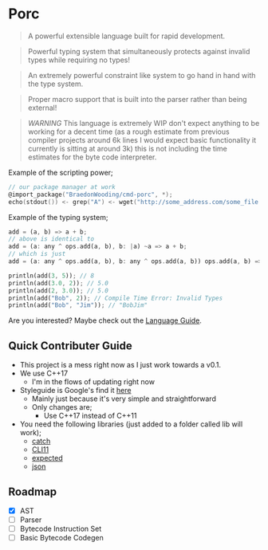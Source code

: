 # Porc

> A powerful extensible language built for rapid development.

> Powerful typing system that simultaneously protects against invalid types while requiring no types!

> An extremely powerful constraint like system to go hand in hand with the type system.

> Proper macro support that is built into the parser rather than being external!

> *WARNING* This language is extremely WIP don't expect anything to be working for a decent time (as a rough estimate from previous compiler projects around 6k lines I would expect basic functionality it currently is sitting at around 3k) this is not including the time estimates for the byte code interpreter.

Example of the scripting power;

```C
// our package manager at work
@import_package("BraedonWooding/cmd-porc", *);
echo(stdout()) <- grep("A") <- wget("http://some_address.com/some_file.txt") -> sort(.Reverse);
```

Example of the typing system;

```rust
add = (a, b) => a + b;
// above is identical to
add = (a: any ^ ops.add(a, b), b: |a) ~a => a + b;
// which is just
add = (a: any ^ ops.add(a, b), b: any ^ ops.add(a, b)) ops.add(a, b) => a + b;

println(add(3, 5)); // 8
println(add(3.0, 2)); // 5.0
println(add(2, 3.0)); // 5.0
println(add("Bob", 2)); // Compile Time Error: Invalid Types
println(add("Bob", "Jim")); // "BobJim"
```

Are you interested?  Maybe check out the [Language Guide](docs/LanguageGuide.md).

## Quick Contributer Guide

- This project is a mess right now as I just work towards a v0.1.
- We use C++17
  - I'm in the flows of updating right now
- Styleguide is Google's find it [here](https://google.github.io/styleguide/cppguide.html)
  - Mainly just because it's very simple and straightforward
  - Only changes are;
    - Use C++17 instead of C++11
- You need the following libraries (just added to a folder called lib will work);
  - [catch](https://github.com/catchorg/Catch2)
  - [CLI11](https://github.com/CLIUtils/CLI11)
  - [expected](https://github.com/TartanLlama/expected)
  - [json](https://github.com/nlohmann/json)

## Roadmap

- [x] AST
- [ ] Parser
- [ ] Bytecode Instruction Set
- [ ] Basic Bytecode Codegen
